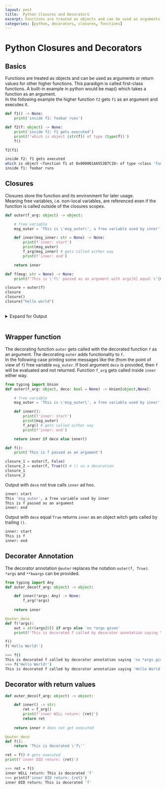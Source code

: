 ```yaml
---
layout: post
title:  Python Closures and Decorators
excerpt: Functions are treated as objects and can be used as arguments or return values for other higher functions. This paradigm is called first-class functions. A built-in example in python would be map() which takes a function as an argument.
categories: [python, decorators, closures, functions]
---
```


# Python Closures and Decorators

## Basics

Functions are treated as objects and can be used as arguments or return values for other higher functions. This paradigm is called first-class functions. A built-in example in python would be map() which takes a function as an argument.  
In the following example the higher function `f2` gets `f1` as an argument and executes it.

```python
def f1() -> None:
    print('inside f1: foobar runs')

def f2(f: object) -> None:
    print('inside f2: f1 gets executed')
    print(f'which is object {str(f)} of type {type(f)}')
    f()

f2(f1)
```

```sh
inside f2: f1 gets executed
which is object <function f1 at 0x000001AA553B7C10> of type <class 'function'>
inside f1: foobar runs
```

## Closures

Closures store the function and its environment for later usage.  
Meaning free variables, i.e. non-local variables, are referenced even if the function is called outside of the closures scopes.

```python
def outer(f_arg: object) -> object:

    # free variable
    msg_outer = 'This is \'msg_outer\', a free variable used by inner'

    def inner(msg_inner: str = None) -> None:
        print(f'inner: start')
        print(msg_outer)
        f_arg(msg_inner) # gets called either way
        print(f'inner: end')

    return inner

def f(msg: str = None) -> None:
    print(f'This is \'f\' passed as an argument with args[0] equal \'{msg}\'')

closure = outer(f)
closure
closure()
closure("hello world")
```

<div>&nbsp;</div>
<details>
<summary>Expand for Output</summary>
<p><pre>
&gt;&gt;&gt; closure
&lt;function outer.&lt;locals&gt;.inner at 0x000002344DAF6B80&gt;
&gt;&gt;&gt; closure()
This is 'msg_outer', a free variable used by inner
This is f passed as an argument with args[0] equal 'None'
inner: end
&gt;&gt;&gt; closure("hello world")
inner: start
This is 'msg_outer', a free variable used by inner
This is 'f' passed as an argument with args[0] equal 'hello world'
inner: end
</pre></p>
</details>
<div>&nbsp;</div>

## Wrapper function

The decorating function `outer` gets called with the decorated function `f` as an argument. The decorating `outer` adds functionality to `f`.  
In the following case printing some messages like the (from the point of view of `f`) free variable `msg_outer`. If bool argument `deco` is provided, then `f` will be evaluated and not returned. Function `f_arg` gets called inside `inner` either way.

```python
from typing import Union
def outer(f_arg: object, deco: bool = None) -> Union[object,None]:

    # free variable
    msg_outer = 'This is \'msg_outer\', a free variable used by inner'

    def inner():
        print(f'inner: start')
        print(msg_outer)
        f_arg() # gets called either way
        print(f'inner: end')

    return inner if deco else inner()

def f():
    print('This is f passed as an argument')

closure_1 = outer(f, False)
closure_2 = outer(f, True)() # () as a decoration
closure_1
closure_2
```

Output with `deco` not true calls `inner` ad hoc.

```sh
inner: start
This 'msg_outer', a free variable used by inner
This is f passed as an argument
inner: end
```

Output with `deco` equal `True` returns `inner` as an object witch gets called by trailing `()`.

```sh
inner: start
This is f
inner: end
```

## Decorater Annotation

The decorator annotation `@outer` replaces the notation `outer(f, True)`.  
`*args` and `**kwargs` can be provided.

```python
from typing import Any
def outer_deco(f_arg: object) -> object:

    def inner(*args: Any) -> None:
        f_arg(*args)
    
    return inner

@outer_deco
def f(*args):
    out = str(args[0]) if args else 'no *args given'
    print(f'This is decorated f called by decorator annotation saying \'{out}\'')

f()
f('Hello World!')
```

```sh
>>> f()
This is decorated f called by decorator annotation saying 'no *args given'
>>> f('Hello World!')
This is decorated f called by decorator annotation saying 'Hello World!'
```

## Decorator with return values

```python
def outer_deco(f_arg: object) -> object:

    def inner() -> str:
        ret = f_arg()
        print(f'inner WILL return: {ret}')
        return ret
    
    return inner # does not get executed

@outer_deco
def f():
    return 'This is decorated \'f\''

ret = f() # gets executed
print(f'inner DID return: {ret}')
```

```sh
>>> ret = f()
inner WILL return: This is decorated 'f'
>>> print(f'inner DID return: {ret}')
inner DID return: This is decorated 'f'
```
